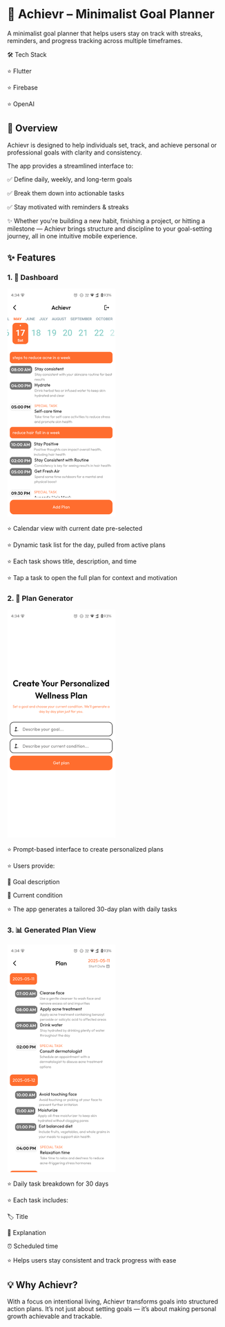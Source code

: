 # 🌱 Achievr – Minimalist Goal Planner

A minimalist goal planner that helps users stay on track with streaks, reminders, and progress tracking across multiple timeframes.

🛠️ Tech Stack

⭐ Flutter

⭐ Firebase

⭐ OpenAI

## 📖 Overview

Achievr is designed to help individuals set, track, and achieve personal or professional goals with clarity and consistency.

The app provides a streamlined interface to:

✅ Define daily, weekly, and long-term goals

✅ Break them down into actionable tasks

✅ Stay motivated with reminders & streaks

✨ Whether you're building a new habit, finishing a project, or hitting a milestone — Achievr brings structure and discipline to your goal-setting journey, all in one intuitive mobile experience.

## ✨ Features
### 1. 📅 Dashboard
<img src="https://raw.githubusercontent.com/narza05/Achievr/main/assets/dash.png" width="250" alt="Dashboard Screenshot" />

⭐ Calendar view with current date pre-selected

⭐ Dynamic task list for the day, pulled from active plans

⭐ Each task shows title, description, and time

⭐ Tap a task to open the full plan for context and motivation

### 2. 📝 Plan Generator
<img src="https://raw.githubusercontent.com/narza05/Achievr/main/assets/create.png" width="250" alt="Plan Generator Screenshot" />

⭐ Prompt-based interface to create personalized plans

⭐ Users provide:

🎯 Goal description

📌 Current condition

⭐ The app generates a tailored 30-day plan with daily tasks

### 3. 📊 Generated Plan View
<img src="https://raw.githubusercontent.com/narza05/Achievr/main/assets/plan.png" width="250" alt="Generated Plan Screenshot" />

⭐ Daily task breakdown for 30 days

⭐ Each task includes:

🏷️ Title

📖 Explanation

⏰ Scheduled time

⭐ Helps users stay consistent and track progress with ease

## 💡 Why Achievr?

With a focus on intentional living, Achievr transforms goals into structured action plans.
It’s not just about setting goals — it’s about making personal growth achievable and trackable.
